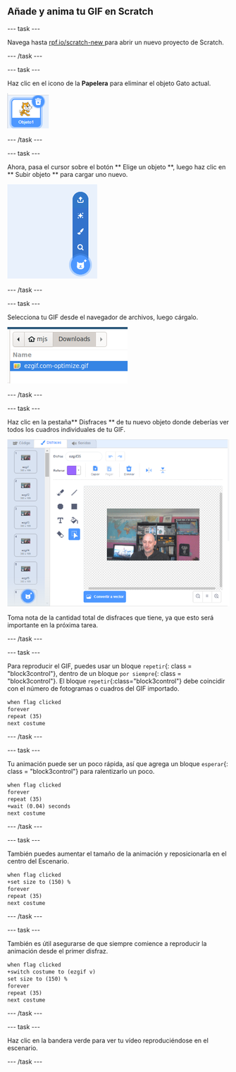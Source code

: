 ## Añade y anima tu GIF en Scratch

--- task ---

Navega hasta [ rpf.io/scratch-new ](https://rpf.io/scratch-new) para abrir un nuevo proyecto de Scratch.

--- /task ---

--- task ---

Haz clic en el icono de la **Papelera** para eliminar el objeto Gato actual.

![imagen que muestra el objeto gato con icono de papelera](images/delete-sprite.png)

--- /task ---

--- task ---

Ahora, pasa el cursor sobre el botón ** Elige un objeto **, luego haz clic en ** Subir objeto ** para cargar uno nuevo.

![imagen que muestra la opción de elegir un menú de objetos con cargar un objeto seleccionado](images/upload-sprite.png)

--- /task ---

--- task ---

Selecciona tu GIF desde el navegador de archivos, luego cárgalo.

![imagen que muestra la selección de GIF en el navegador de archivos](images/select-gif.png)

--- /task ---

--- task ---

Haz clic en la pestaña** Disfraces ** de tu nuevo objeto donde deberías ver todos los cuadros individuales de tu GIF.

![imagen que muestra el GIF convertido en disfraces individuales dentro de Scratch](images/gif-costumes.png)

Toma nota de la cantidad total de disfraces que tiene, ya que esto será importante en la próxima tarea.

--- /task ---

--- task ---

Para reproducir el GIF, puedes usar un bloque `repetir`{: class = "block3control"}, dentro de un bloque `por siempre`{: class = "block3control"}. El bloque `repetir`{:class="block3control"} debe coincidir con el número de fotogramas o cuadros del GIF importado.

```blocks3
when flag clicked
forever
repeat (35)
next costume
```
--- /task ---

--- task ---

Tu animación puede ser un poco rápida, así que agrega un bloque `esperar`{: class = "block3control"} para ralentizarlo un poco.


```blocks3
when flag clicked
forever
repeat (35)
+wait (0.04) seconds
next costume
```

--- /task ---

--- task ---

También puedes aumentar el tamaño de la animación y reposicionarla en el centro del Escenario.

```blocks3
when flag clicked
+set size to (150) %
forever
repeat (35)
next costume
```

--- /task ---

--- task ---

También es útil asegurarse de que siempre comience a reproducir la animación desde el primer disfraz.

```blocks3
when flag clicked
+switch costume to (ezgif v)
set size to (150) %
forever
repeat (35)
next costume
```

--- /task ---


--- task ---

Haz clic en la bandera verde para ver tu vídeo reproduciéndose en el escenario.

--- /task ---





